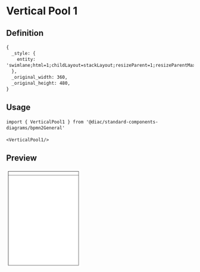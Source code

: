 # Vertical Pool 1

## Definition

```
{
  _style: { 
    entity: 'swimlane;html=1;childLayout=stackLayout;resizeParent=1;resizeParentMax=0;startSize=20;whiteSpace=wrap;',
  },
  _original_width: 360,
  _original_height: 480,
}
```

## Usage

```
import { VerticalPool1 } from '@diac/standard-components-diagrams/bpmn2General'

<VerticalPool1/>
```

## Preview

<img src="./vertical-pool-1.png" width="200"/>
